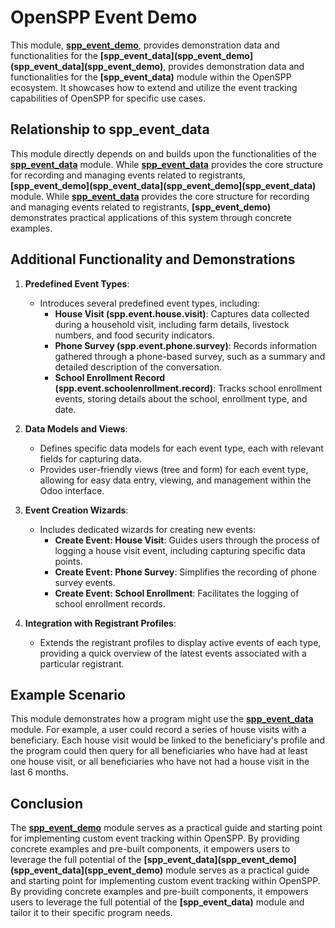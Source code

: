 # OpenSPP Event Demo

This module, **[spp_event_demo](spp_event_demo)**, provides demonstration data and functionalities for the **[spp_event_data](spp_event_demo](spp_event_data](spp_event_demo)**, provides demonstration data and functionalities for the **[spp_event_data)** module within the OpenSPP ecosystem. It showcases how to extend and utilize the event tracking capabilities of OpenSPP for specific use cases. 

## Relationship to spp_event_data

This module directly depends on and builds upon the functionalities of the **[spp_event_data](spp_event_data)** module. While **[spp_event_data](spp_event_data)** provides the core structure for recording and managing events related to registrants, **[spp_event_demo](spp_event_data](spp_event_demo](spp_event_data)** module. While **[spp_event_data](spp_event_data)** provides the core structure for recording and managing events related to registrants, **[spp_event_demo)** demonstrates practical applications of this system through concrete examples.

## Additional Functionality and Demonstrations

1. **Predefined Event Types**:
    * Introduces several predefined event types, including:
        * **House Visit (spp.event.house.visit)**: Captures data collected during a household visit, including farm details, livestock numbers, and food security indicators.
        * **Phone Survey (spp.event.phone.survey)**:  Records information gathered through a phone-based survey, such as a summary and detailed description of the conversation.
        * **School Enrollment Record (spp.event.schoolenrollment.record)**:  Tracks school enrollment events, storing details about the school, enrollment type, and date.

2. **Data Models and Views**:
    * Defines specific data models for each event type, each with relevant fields for capturing data.
    * Provides user-friendly views (tree and form) for each event type, allowing for easy data entry, viewing, and management within the Odoo interface.

3. **Event Creation Wizards**:
    * Includes dedicated wizards for creating new events:
        * **Create Event: House Visit**:  Guides users through the process of logging a house visit event, including capturing specific data points.
        * **Create Event: Phone Survey**: Simplifies the recording of phone survey events.
        * **Create Event: School Enrollment**: Facilitates the logging of school enrollment records.

4. **Integration with Registrant Profiles**:
    * Extends the registrant profiles to display active events of each type, providing a quick overview of the latest events associated with a particular registrant.

## Example Scenario

This module demonstrates how a program might use the **[spp_event_data](spp_event_data)** module.  For example, a user could record a series of house visits with a beneficiary.  Each house visit would be linked to the beneficiary's profile and the program could then query for all beneficiaries who have had at least one house visit, or all beneficiaries who have not had a house visit in the last 6 months. 

## Conclusion

The **[spp_event_demo](spp_event_demo)** module serves as a practical guide and starting point for implementing custom event tracking within OpenSPP.  By providing concrete examples and pre-built components, it empowers users to leverage the full potential of the **[spp_event_data](spp_event_demo](spp_event_data](spp_event_demo)** module serves as a practical guide and starting point for implementing custom event tracking within OpenSPP.  By providing concrete examples and pre-built components, it empowers users to leverage the full potential of the **[spp_event_data)** module and tailor it to their specific program needs. 
